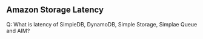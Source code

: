 ## Amazon Storage Latency
Q: What is latency of SimpleDB, DynamoDB, Simple Storage, Simplae Queue and AIM?
